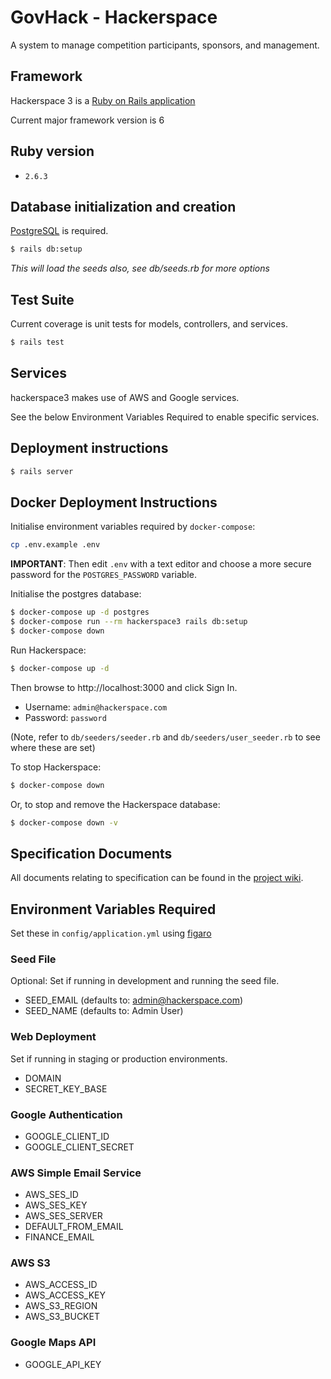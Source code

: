 # GovHack - Hackerspace

A system to manage competition participants, sponsors, and management.

## Framework

Hackerspace 3 is a [Ruby on Rails application](https://rubyonrails.org/)

Current major framework version is 6

## Ruby version

- `2.6.3`

## Database initialization and creation

[PostgreSQL](https://www.postgresql.org/) is required.

```bash
$ rails db:setup
```

*This will load the seeds also, see db/seeds.rb for more options*

## Test Suite

Current coverage is unit tests for models, controllers, and services.

```bash
$ rails test
```

## Services

hackerspace3 makes use of AWS and Google services.

See the below Environment Variables Required to enable specific services.

## Deployment instructions

```bash
$ rails server
```

## Docker Deployment Instructions

Initialise environment variables required by `docker-compose`:

```bash
cp .env.example .env
```

**IMPORTANT**: Then edit `.env` with a text editor and choose a more secure password for the `POSTGRES_PASSWORD` variable.

Initialise the postgres database:

```bash
$ docker-compose up -d postgres
$ docker-compose run --rm hackerspace3 rails db:setup
$ docker-compose down
```

Run Hackerspace:

```bash
$ docker-compose up -d
```

Then browse to http://localhost:3000 and click Sign In.

* Username: `admin@hackerspace.com`
* Password: `password`

(Note, refer to `db/seeders/seeder.rb` and `db/seeders/user_seeder.rb` to see where these are set)

To stop Hackerspace:

```bash
$ docker-compose down
```

Or, to stop and remove the Hackerspace database:

```bash
$ docker-compose down -v
```

## Specification Documents

All documents relating to specification can be found in the [project
wiki](https://github.com/cassar/hackerspace3/wiki).

## Environment Variables Required

Set these in `config/application.yml` using [figaro](https://github.com/laserlemon/figaro)

### Seed File

Optional: Set if running in development and running the seed file.

- SEED_EMAIL (defaults to: admin@hackerspace.com)
- SEED_NAME (defaults to: Admin User)

### Web Deployment

Set if running in staging or production environments.

- DOMAIN
- SECRET_KEY_BASE

### Google Authentication

- GOOGLE_CLIENT_ID
- GOOGLE_CLIENT_SECRET

### AWS Simple Email Service

- AWS_SES_ID
- AWS_SES_KEY
- AWS_SES_SERVER
- DEFAULT_FROM_EMAIL
- FINANCE_EMAIL

### AWS S3

- AWS_ACCESS_ID
- AWS_ACCESS_KEY
- AWS_S3_REGION
- AWS_S3_BUCKET

### Google Maps API

- GOOGLE_API_KEY
